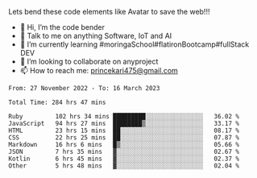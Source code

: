 Lets bend these code elements like Avatar to save the web!!!
- 👋 Hi, I’m the code bender
- 👀 Talk to me on anything Software, IoT and AI
- 🌱 I’m currently learning #moringaSchool#flatironBootcamp#fullStack DEV
- 💞️ I’m looking to collaborate on anyproject
- 📫 How to reach me: princekari475@gmail.com

<!--START_SECTION:waka-->

```text
From: 27 November 2022 - To: 16 March 2023

Total Time: 284 hrs 47 mins

Ruby         102 hrs 34 mins █████████░░░░░░░░░░░░░░░░   36.02 %
JavaScript   94 hrs 27 mins  ████████▒░░░░░░░░░░░░░░░░   33.17 %
HTML         23 hrs 15 mins  ██░░░░░░░░░░░░░░░░░░░░░░░   08.17 %
CSS          22 hrs 25 mins  ██░░░░░░░░░░░░░░░░░░░░░░░   07.87 %
Markdown     16 hrs 6 mins   █▒░░░░░░░░░░░░░░░░░░░░░░░   05.66 %
JSON         7 hrs 35 mins   ▓░░░░░░░░░░░░░░░░░░░░░░░░   02.67 %
Kotlin       6 hrs 45 mins   ▓░░░░░░░░░░░░░░░░░░░░░░░░   02.37 %
Other        5 hrs 48 mins   ▓░░░░░░░░░░░░░░░░░░░░░░░░   02.04 %
```

<!--END_SECTION:waka-->


<!---
prince475/prince475 is a ✨ special ✨ repository because its `README.md` (this file) appears on your GitHub profile.
You can click the Preview link to take a look at your changes.
--->
